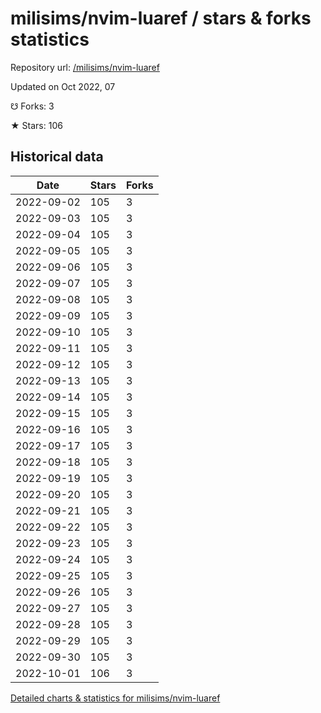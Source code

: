 # milisims/nvim-luaref / stars & forks statistics

Repository url: [/milisims/nvim-luaref](https://github.com/milisims/nvim-luaref)

Updated on Oct 2022, 07

☋ Forks: 3

★ Stars: 106

## Historical data
| Date | Stars | Forks |
|------|-------|-------|
| 2022-09-02 | 105 | 3 | 
| 2022-09-03 | 105 | 3 | 
| 2022-09-04 | 105 | 3 | 
| 2022-09-05 | 105 | 3 | 
| 2022-09-06 | 105 | 3 | 
| 2022-09-07 | 105 | 3 | 
| 2022-09-08 | 105 | 3 | 
| 2022-09-09 | 105 | 3 | 
| 2022-09-10 | 105 | 3 | 
| 2022-09-11 | 105 | 3 | 
| 2022-09-12 | 105 | 3 | 
| 2022-09-13 | 105 | 3 | 
| 2022-09-14 | 105 | 3 | 
| 2022-09-15 | 105 | 3 | 
| 2022-09-16 | 105 | 3 | 
| 2022-09-17 | 105 | 3 | 
| 2022-09-18 | 105 | 3 | 
| 2022-09-19 | 105 | 3 | 
| 2022-09-20 | 105 | 3 | 
| 2022-09-21 | 105 | 3 | 
| 2022-09-22 | 105 | 3 | 
| 2022-09-23 | 105 | 3 | 
| 2022-09-24 | 105 | 3 | 
| 2022-09-25 | 105 | 3 | 
| 2022-09-26 | 105 | 3 | 
| 2022-09-27 | 105 | 3 | 
| 2022-09-28 | 105 | 3 | 
| 2022-09-29 | 105 | 3 | 
| 2022-09-30 | 105 | 3 | 
| 2022-10-01 | 106 | 3 | 


[Detailed charts & statistics for milisims/nvim-luaref](https://reviewgithub.com/rep/milisims/nvim-luaref)
